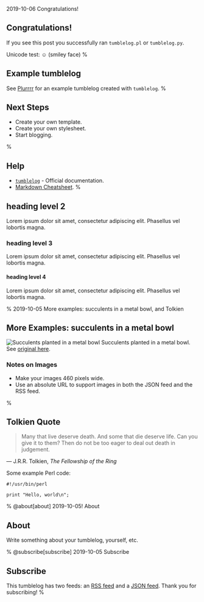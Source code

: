 2019-10-06 Congratulations!

## Congratulations!

If you see this post you successfully ran `tumblelog.pl` or `tumblelog.py`.

Unicode test: ☺ (smiley face)
%
## Example tumblelog

See [Plurrrr](http://plurrrr.com/) for an example tumblelog created
with `tumblelog`.
%

## Next Steps

- Create your own template.
- Create your own stylesheet.
- Start blogging.

%
## Help

- [`tumblelog`](http://johnbokma.com/articles/tumblelog/) - Official documentation.
- [Markdown Cheatsheet](https://github.com/adam-p/markdown-here/wiki/Markdown-Cheatsheet).
%

## heading level 2

Lorem ipsum dolor sit amet, consectetur adipiscing elit. Phasellus vel
lobortis magna.

### heading level 3

Lorem ipsum dolor sit amet, consectetur adipiscing elit. Phasellus vel
lobortis magna.

#### heading level 4

Lorem ipsum dolor sit amet, consectetur adipiscing elit. Phasellus vel
lobortis magna.

%
2019-10-05 More examples: succulents in a metal bowl, and Tolkien

## More Examples: succulents in a metal bowl

![Succulents planted in a metal bowl](
http://plurrrr.com/images/succulents.jpg)
Succulents planted in a metal bowl. See [original here](http://plurrrr.com/archive/2019/05/18.html).

### Notes on Images

 * Make your images 460 pixels wide.
 * Use an absolute URL to support images in both the JSON feed and the RSS feed.

%

## Tolkien Quote

> Many that live deserve death. And some that die deserve life. Can
> you give it to them? Then do not be too eager to deal out death in
> judgement.

― J.R.R. Tolkien, *The Fellowship of the Ring*

Some example Perl code:

```
#!/usr/bin/perl

print "Hello, world\n";
```
%
@about[about] 2019-10-05! About

## About

Write something about your tumblelog, yourself, etc.

%
@subscribe[subscribe] 2019-10-05 Subscribe
## Subscribe

This tumblelog has two feeds: an [RSS feed](/feed.rss) and a [JSON
feed](/feed.json). Thank you for subscribing!
%
